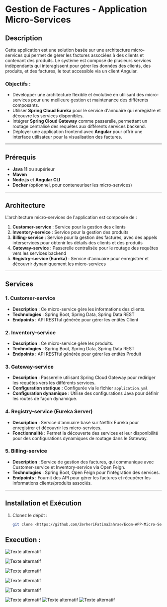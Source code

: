 # Gestion de Factures - Application Micro-Services

## Description

Cette application est une solution basée sur une architecture micro-services qui permet de gérer les factures associées à des clients et contenant des produits. Le système est composé de plusieurs services indépendants qui interagissent pour gérer les données des clients, des produits, et des factures, le tout accessible via un client Angular.

### Objectifs :
- Développer une architecture flexible et évolutive en utilisant des micro-services pour une meilleure gestion et maintenance des différents composants.
- Utiliser **Spring Cloud Eureka** pour le service d'annuaire qui enregistre et découvre les services disponibles.
- Intégrer **Spring Cloud Gateway** comme passerelle, permettant un routage centralisé des requêtes aux différents services backend.
- Déployer une application frontend avec **Angular** pour offrir une interface utilisateur pour la visualisation des factures.

---

## Prérequis

- **Java 11** ou supérieur
- **Maven**
- **Node.js** et **Angular CLI**
- **Docker** (optionnel, pour conteneuriser les micro-services)

---

## Architecture

L'architecture micro-services de l'application est composée de :

1. **Customer-service** : Service pour la gestion des clients
2. **Inventory-service** : Service pour la gestion des produits
3. **Billing-service** : Service pour la gestion des factures, avec des appels interservices pour obtenir les détails des clients et des produits
4. **Gateway-service** : Passerelle centralisée pour le routage des requêtes vers les services backend
5. **Registry-service (Eureka)** : Service d'annuaire pour enregistrer et découvrir dynamiquement les micro-services

---

## Services

### 1. Customer-service
- **Description** : Ce micro-service gère les informations des clients.
- **Technologies** : Spring Boot, Spring Data, Spring Data REST
- **Endpoints** : API RESTful générée pour gérer les entités Client

### 2. Inventory-service
- **Description** : Ce micro-service gère les produits.
- **Technologies** : Spring Boot, Spring Data, Spring Data REST
- **Endpoints** : API RESTful générée pour gérer les entités Produit

### 3. Gateway-service
- **Description** : Passerelle utilisant Spring Cloud Gateway pour rediriger les requêtes vers les différents services.
- **Configuration statique** : Configurée via le fichier `application.yml`
- **Configuration dynamique** : Utilise des configurations Java pour définir les routes de façon dynamique.

### 4. Registry-service (Eureka Server)
- **Description** : Service d'annuaire basé sur Netflix Eureka pour enregistrer et découvrir les micro-services.
- **Fonctionnalité** : Permet la découverte des services et leur disponibilité pour des configurations dynamiques de routage dans le Gateway.

### 5. Billing-service
- **Description** : Service de gestion des factures, qui communique avec Customer-service et Inventory-service via Open Feign.
- **Technologies** : Spring Boot, Open Feign pour l'intégration des services.
- **Endpoints** : Fournit des API pour gérer les factures et récupérer les informations clients/produits associés.

---

## Installation et Exécution

1. Clonez le dépôt :
   ```bash
   git clone <https://github.com/ZerheriFatimaZahrae/Ecom-APP-Micro-Services-PW2>

## Execution : 
![Texte alternatif](screenshots/img_7.png)

![Texte alternatif](screenshots/img_3.png)

![Texte alternatif](screenshots/img_4.png)

![Texte alternatif](screenshots/img_5.png)

![Texte alternatif](screenshots/img_6.png)

![Texte alternatif](screenshots/img.png)
![Texte alternatif](screenshots/img_1.png)
![Texte alternatif](screenshots/img_2.png)
